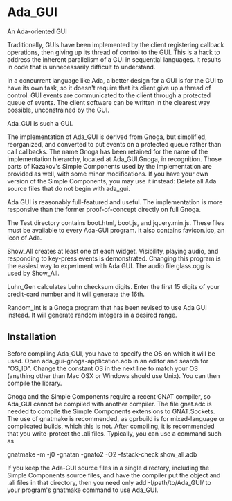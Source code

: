 # Ada_GUI
An Ada-oriented GUI

Traditionally, GUIs have been implemented by the client registering callback operations, then giving up its thread of control to the GUI. This is a hack to address the inherent parallelism of a GUI in sequential languages. It results in code that is unnecessarily difficult to understand.

In a concurrent language like Ada, a better design for a GUI is for the GUI to have its own task, so it doesn't require that its client give up a thread of control. GUI events are communicated to the client through a protected queue of events. The client software can be written in the clearest way possible, unconstrained by the GUI.

Ada_GUI is such a GUI.

The implementation of Ada_GUI is derived from Gnoga, but simplified, reorganized, and converted to put events on a protected queue rather than call callbacks. The name Gnoga has been retained for the name of the implementation hierarchy, located at Ada_GUI.Gnoga, in recognition. Those parts of Kazakov's Simple Components used by the implementation are provided as well, with some minor modifications. If you have your own version of the Simple Components, you may use it instead: Delete all Ada source files that do not begin with ada_gui.

Ada GUI is reasonably full-featured and useful. The implementation is more responsive than the former proof-of-concept directly on full Gnoga.

The Test directory contains boot.html, boot.js, and jquery.min.js. These files must be available to every Ada-GUI program. It also contains favicon.ico, an icon of Ada.

Show_All creates at least one of each widget. Visibility, playing audio, and responding to key-press events is demonstrated. Changing this program is the easiest way to experiment with Ada GUI. The audio file glass.ogg is used by Show_All.

Luhn_Gen calculates Luhn checksum digits. Enter the first 15 digits of your credit-card number and it will generate the 16th.

Random_Int is a Gnoga program that has been revised to use Ada GUI instead. It will generate random integers in a desired range.

## Installation

Before compiling Ada_GUI, you have to specify the OS on which it will be used. Open ada_gui-gnoga-application.adb in an editor and search for "OS_ID". Change the constant OS in the next line to match your OS (anything other than Mac OSX or Windows should use Unix). You can then compile the library.

Gnoga and the Simple Components require a recent GNAT compiler, so Ada_GUI cannot be compiled with another compiler. The file gnat.adc is needed to compile the Simple Components extensions to GNAT.Sockets. The use of gnatmake is recommended, as gprbuild is for mixed-language or complicated builds, which this is not. After compiling, it is recommended that you write-protect the .ali files. Typically, you can use a command such as

gnatmake -m -j0 -gnatan -gnato2 -O2 -fstack-check show_all.adb

If you keep the Ada-GUI source files in a single directory, including the Simple Components source files, and have the compiler put the object and .ali files in that directory, then you need only add -I/path/to/Ada_GUI/ to your program's gnatmake command to use Ada_GUI.
